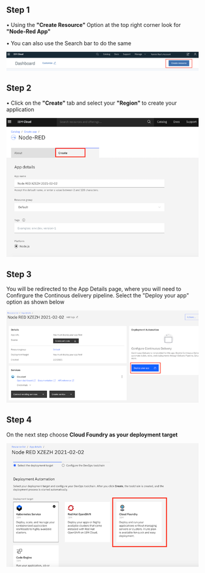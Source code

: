 ## Step 1 

   • Using the <b> "Create Resource" </b> Option at the top right corner look for <b> "Node-Red App" </b>
   
   • You can also use the Search bar to do the same

![](Images/Create_resource.png)

## Step 2 

  • Click on the <b> "Create" </b> tab and select your <b> "Region" </b> to create your application 

![](Images/createNR.png)

## Step 3

You will be redirected to the App Details page, where you will need to Confirgure the Continous delivery pipeline. Select the "Deploy your app"  option as shown below 


![](Images/CDP.png)

## Step 4 

On the next step choose <b> Cloud Foundry <b> as your deployment target 
   
   ![](Images/CF.png)

